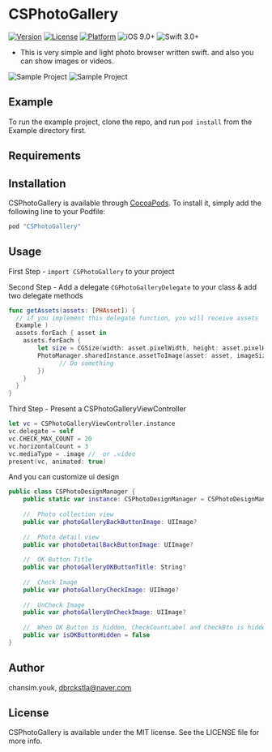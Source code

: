 # CSPhotoGallery

[![Version](https://img.shields.io/cocoapods/v/CSPhotoGallery.svg?style=flat)](http://cocoapods.org/pods/CSPhotoGallery)
[![License](https://img.shields.io/cocoapods/l/CSPhotoGallery.svg?style=flat)](http://cocoapods.org/pods/CSPhotoGallery)
[![Platform](https://img.shields.io/cocoapods/p/CSPhotoGallery.svg?style=flat)](http://cocoapods.org/pods/CSPhotoGallery)
![iOS 9.0+](https://img.shields.io/badge/iOS-9.0%2B-blue.svg)
![Swift 3.0+](https://img.shields.io/badge/Swift-3.0%2B-orange.svg)

- This is very simple and light photo browser written swift. and also you can show images or videos.

![Sample Project](Example/csphotogallery.gif)
![Sample Project](Example/csphotogallery2.gif)

## Example

To run the example project, clone the repo, and run `pod install` from the Example directory first.

## Requirements

## Installation

CSPhotoGallery is available through [CocoaPods](http://cocoapods.org). To install
it, simply add the following line to your Podfile:

```ruby
pod "CSPhotoGallery"
```

## Usage

First Step  - `import CSPhotoGallery` to your project 

Second Step - Add a delegate `CGPhotoGalleryDelegate` to your class & add two delegate methods 
```Swift
func getAssets(assets: [PHAsset]) {
  // if you implement this delegate function, you will receive assets
  Example )
  assets.forEach { asset in
    assets.forEach {
        let size = CGSize(width: asset.pixelWidth, height: asset.pixelHeight)
        PhotoManager.sharedInstance.assetToImage(asset: asset, imageSize: size, completionHandler: { image in
              // Do something
        })
    }
  }
}
```
Third Step - Present a CSPhotoGalleryViewController

```Swift
let vc = CSPhotoGalleryViewController.instance
vc.delegate = self
vc.CHECK_MAX_COUNT = 20
vc.horizontalCount = 3
vc.mediaType = .image //  or .video
present(vc, animated: true)
```
And you can customize ui design
```Swift
public class CSPhotoDesignManager {
    public static var instance: CSPhotoDesignManager = CSPhotoDesignManager()
    
    //  Photo collection view
    public var photoGalleryBackButtonImage: UIImage?
    
    //  Photo detail view
    public var photoDetailBackButtonImage: UIImage?
    
    //  OK Button Title
    public var photoGalleryOKButtonTitle: String?
    
    //  Check Image
    public var photoGalleryCheckImage: UIImage?
    
    //  UnCheck Image
    public var photoGalleryUnCheckImage: UIImage?
    
    //  When OK Button is hidden, CheckCountLabel and CheckBtn is hidden  
    public var isOKButtonHidden = false
}
```

## Author

chansim.youk, dbrckstla@naver.com

## License

CSPhotoGallery is available under the MIT license. See the LICENSE file for more info.
